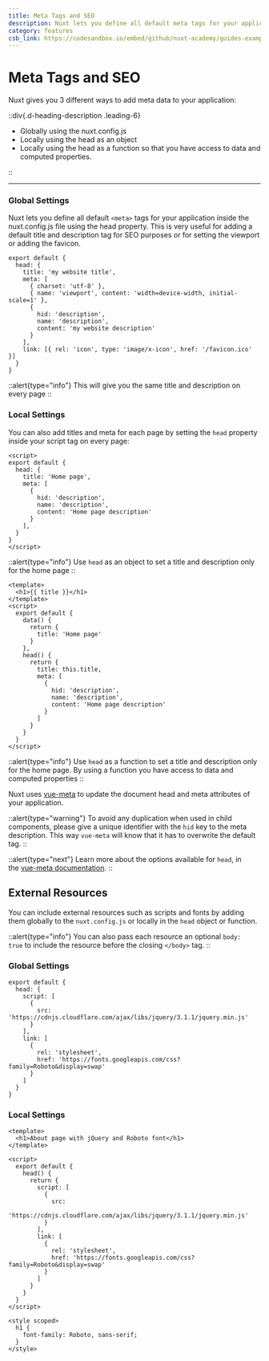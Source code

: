 ```yaml
---
title: Meta Tags and SEO
description: Nuxt lets you define all default meta tags for your application inside the nuxt.config.js file using the head property. This is very useful for adding a default title and description tag for SEO purposes or for setting the viewport or adding the favicon.
category: features
csb_link: https://codesandbox.io/embed/github/nuxt-academy/guides-examples/tree/master/03_features/06_meta_tags_seo?fontsize=14&hidenavigation=1&theme=dark
---
```


# Meta Tags and SEO

Nuxt gives you 3 different ways to add meta data to your application:

::div{.d-heading-description .leading-6}

- Globally using the nuxt.config.js
- Locally using the head as an object
- Locally using the head as a function so that you have access to data and computed properties.

::

---

### Global Settings

Nuxt lets you define all default `<meta>` tags for your application inside the nuxt.config.js file using the head property. This is very useful for adding a default title and description tag for SEO purposes or for setting the viewport or adding the favicon.

```js{}[nuxt.config.js]
export default {
  head: {
    title: 'my website title',
    meta: [
      { charset: 'utf-8' },
      { name: 'viewport', content: 'width=device-width, initial-scale=1' },
      {
        hid: 'description',
        name: 'description',
        content: 'my website description'
      }
    ],
    link: [{ rel: 'icon', type: 'image/x-icon', href: '/favicon.ico' }]
  }
}
```

::alert{type="info"}
This will give you the same title and description on every page
::

### Local Settings

You can also add titles and meta for each page by setting the `head` property inside your script tag on every page:

```js{}[pages/index.vue]
<script>
export default {
  head: {
    title: 'Home page',
    meta: [
      {
        hid: 'description',
        name: 'description',
        content: 'Home page description'
      }
    ],
  }
}
</script>
```

::alert{type="info"}
Use `head` as an object to set a title and description only for the home page
::

```html{}[pages/index.vue]
<template>
  <h1>{{ title }}</h1>
</template>
<script>
  export default {
    data() {
      return {
        title: 'Home page'
      }
    },
    head() {
      return {
        title: this.title,
        meta: [
          {
            hid: 'description',
            name: 'description',
            content: 'Home page description'
          }
        ]
      }
    }
  }
</script>
```

::alert{type="info"}
Use `head` as a function to set a title and description only for the home page. By using a function you have access to data and computed properties
::

Nuxt uses [vue-meta](https://vue-meta.nuxtjs.org/) to update the document head and meta attributes of your application.

::alert{type="warning"}
To avoid any duplication when used in child components, please give a unique identifier with the `hid` key to the meta description. This way `vue-meta` will know that it has to overwrite the default tag.
::

::alert{type="next"}
Learn more about the options available for `head`, in the [vue-meta documentation](https://vue-meta.nuxtjs.org/api/#metainfo-properties).
::

## External Resources

You can include external resources such as scripts and fonts by adding them globally to the `nuxt.config.js` or locally in the `head` object or function.

::alert{type="info"}
You can also pass each resource an optional `body: true` to include the resource before the closing `</body>` tag.
::

### Global Settings

```js{}[nuxt.config.js]
export default {
  head: {
    script: [
      {
        src: 'https://cdnjs.cloudflare.com/ajax/libs/jquery/3.1.1/jquery.min.js'
      }
    ],
    link: [
      {
        rel: 'stylesheet',
        href: 'https://fonts.googleapis.com/css?family=Roboto&display=swap'
      }
    ]
  }
}
```

### Local Settings

```html{}[pages/index.vue]
<template>
  <h1>About page with jQuery and Roboto font</h1>
</template>

<script>
  export default {
    head() {
      return {
        script: [
          {
            src:
              'https://cdnjs.cloudflare.com/ajax/libs/jquery/3.1.1/jquery.min.js'
          }
        ],
        link: [
          {
            rel: 'stylesheet',
            href: 'https://fonts.googleapis.com/css?family=Roboto&display=swap'
          }
        ]
      }
    }
  }
</script>

<style scoped>
  h1 {
    font-family: Roboto, sans-serif;
  }
</style>
```
